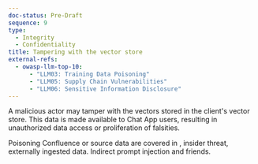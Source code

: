 ```yaml
---
doc-status: Pre-Draft
sequence: 9
type:
  - Integrity
  - Confidentiality
title: Tampering with the vector store
external-refs:
  - owasp-llm-top-10:
      - "LLM03: Training Data Poisoning"
      - "LLM05: Supply Chain Vulnerabilities"
      - "LLM06: Sensitive Information Disclosure"
---
```


A malicious actor may tamper with the vectors stored in the client's vector store. This data is made available to Chat App users, resulting in unauthorized data access or proliferation of falsities.

Poisoning Confluence or source data are covered in , insider threat, externally ingested data. Indirect prompt injection and friends.
